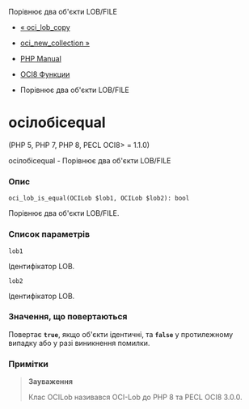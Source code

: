 Порівнює два об'єкти LOB/FILE

-   [« oci\_lob\_copy](function.oci-lob-copy.html)
    
-   [oci\_new\_collection »](function.oci-new-collection.html)
    
-   [PHP Manual](index.html)
    
-   [OCI8 Функции](ref.oci8.html)
    
-   Порівнює два об'єкти LOB/FILE
    

# ociлобісequal

(PHP 5, PHP 7, PHP 8, PECL OCI8> = 1.1.0)

ociлобісequal - Порівнює два об'єкти LOB/FILE

### Опис

```methodsynopsis
oci_lob_is_equal(OCILob $lob1, OCILob $lob2): bool
```

Порівнює два об'єкти LOB/FILE.

### Список параметрів

`lob1`

Ідентифікатор LOB.

`lob2`

Ідентифікатор LOB.

### Значення, що повертаються

Повертає **`true`**, якщо об'єкти ідентичні, та **`false`** у протилежному випадку або у разі виникнення помилки.

### Примітки

> **Зауваження**
> 
> Клас OCILob називався OCI-Lob до PHP 8 та PECL OCI8 3.0.0.